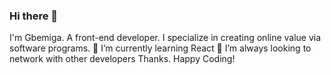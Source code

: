 ### Hi there 👋
I'm Gbemiga. A front-end developer. I specialize in creating online value via software programs. 
🌱 I’m currently learning React
👯 I’m always looking to network with other developers
Thanks. Happy Coding!

<!--
**AtGbemiga/AtGbemiga** is a ✨ _special_ ✨ repository because its `README.md` (this file) appears on your GitHub profile.

Here are some ideas to get you started:

- 🔭 I’m currently working on ...
- 🌱 I’m currently learning ...
- 👯 I’m looking to collaborate on ...
- 🤔 I’m looking for help with ...
- 💬 Ask me about ...
- 📫 How to reach me: ...
- 😄 Pronouns: ...
- ⚡ Fun fact: ...
-->
